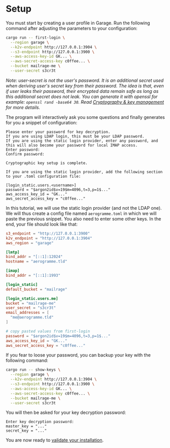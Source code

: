 # Setup

You must start by creating a user profile in Garage. Run the following command after adjusting the parameters to your configuration:

```bash
cargo run -- first-login \
  --region garage \
  --k2v-endpoint http://127.0.0.1:3904 \
  --s3-endpoint http://127.0.0.1:3900 \
  --aws-access-key-id GK... \
  --aws-secret-access-key c0ffee... \
  --bucket mailrage-me \
  --user-secret s3cr3t
```

*Note: user-secret is not the user's password. It is an additional secret used when deriving user's secret key from their password. The idea is that, even if user leaks their password, their encrypted data remain safe as long as this additional secret does not leak. You can generate it with openssl for example: `openssl rand -base64 30`. Read [Cryptography & key management](./crypt-key.md) for more details.*


The program will interactively ask you some questions and finally generates for you a snippet of configuration:

```
Please enter your password for key decryption.
If you are using LDAP login, this must be your LDAP password.
If you are using the static login provider, enter any password, and this will also become your password for local IMAP access.
Enter password:
Confirm password:

Cryptographic key setup is complete.

If you are using the static login provider, add the following section to your .toml configuration file:

[login_static.users.<username>]
password = "$argon2id$v=19$m=4096,t=3,p=1$..."
aws_access_key_id = "GK..."
aws_secret_access_key = "c0ffee..."
```

In this tutorial, we will use the static login provider (and not the LDAP one).
We will thus create a config file named `aerogramme.toml` in which we will paste the previous snippet. You also need to enter some other keys. In the end, your file should look like that:

```toml
s3_endpoint = "http://127.0.0.1:3900"
k2v_endpoint = "http://127.0.0.1:3904"
aws_region = "garage"

[lmtp]
bind_addr = "[::1]:12024"
hostname = "aerogramme.tld"

[imap]
bind_addr = "[::1]:1993"

[login_static]
default_bucket = "mailrage"

[login_static.users.me]
bucket = "mailrage-me"
user_secret = "s3cr3t"
email_addresses = [
  "me@aerogramme.tld"
]

# copy pasted values from first-login
password = "$argon2id$v=19$m=4096,t=3,p=1$..."
aws_access_key_id = "GK..."
aws_secret_access_key = "c0ffee..."
```

If you fear to loose your password, you can backup your key with the following command:

```bash
cargo run -- show-keys \
  --region garage \
  --k2v-endpoint http://127.0.0.1:3904 \
  --s3-endpoint http://127.0.0.1:3900 \
  --aws-access-key-id GK... \
  --aws-secret-access-key c0ffee... \
  --bucket mailrage-me \
  --user-secret s3cr3t
```

You will then be asked for your key decryption password:

```
Enter key decryption password:
master_key = "..."
secret_key = "..."
```

You are now ready to [validate your installation](./validate.md).
